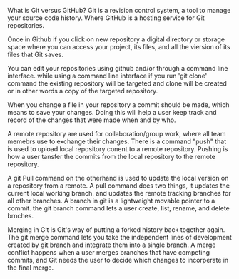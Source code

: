 What is Git versus GitHub? Git is a revision control system, a tool to manage your source code history. Where GitHub is a hosting service for Git repositories.

Once in Github if you click on new repository a digital directory or storage space where you can access your project, its files, and all the viersion of its files that Git saves.

You can edit your repositories using github and/or through a command line interface. while using a command line interface if you run 'git clone' command the existing repository will be targeted and clone will be created or in other words a copy of the targeted repository.

When you change a file in your repository a commit should be made, which means to save your changes. Doing this will help a user keep track and record of the changes that were made when and by who.

A remote repository are used for collaboration/group work, where all team memebrs use to exchange their changes. There is a command "push" that is used to upload local repository conent to a remote repository. Pushing is how a user tansfer the commits from the local repository to the remote repository.

A git Pull command on the otherhand is used to update the local version on a repository from a remote. A pull command does two things, it updates the current local working branch. and updates the remote tracking branches for all other branches. A branch in git is a lightweight movable pointer to a commit. the git branch command lets a user create, list, rename, and delete brnches.

Merging in Git is Git's way of putting a forked history back together again. The git merge command lets you take the independent lines of development created by git branch and integrate them into a single branch. A merge conflict happens when a user merges branches that have competing commits, and Git needs the user to decide which changes to incorperate in the final merge.


